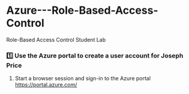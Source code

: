 # Azure---Role-Based-Access-Control
Role-Based Access Control Student Lab
### 1️⃣ **Use the Azure portal to create a user account for Joseph Price**
1. Start a browser session and sign-in to the Azure portal https://portal.azure.com/
